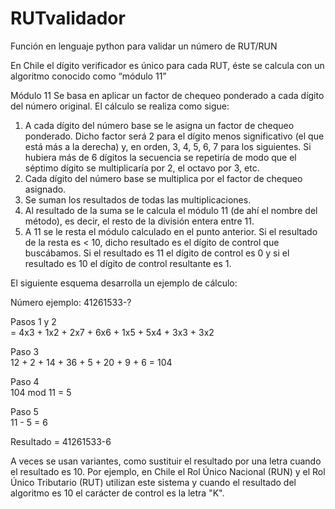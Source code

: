 # RUTvalidador
Función en lenguaje python para validar un número de RUT/RUN

En Chile el dígito verificador es único para cada RUT, éste se calcula con un algoritmo conocido como “módulo 11”

Módulo 11 
Se basa en aplicar un factor de chequeo ponderado a cada dígito del número original. El cálculo se realiza como sigue:

1. A cada dígito del número base se le asigna un factor de chequeo ponderado. Dicho factor será 2 para el dígito menos significativo (el que está más a la derecha) y, en orden, 3, 4, 5, 6, 7 para los siguientes. Si hubiera más de 6 dígitos la secuencia se repetiría de modo que el séptimo dígito se multiplicaría por 2, el octavo por 3, etc.
2. Cada dígito del número base se multiplica por el factor de chequeo asignado.
3. Se suman los resultados de todas las multiplicaciones.
4. Al resultado de la suma se le calcula el módulo 11 (de ahí el nombre del método), es decir, el resto de la división entera entre 11.
5. A 11 se le resta el módulo calculado en el punto anterior. Si el resultado de la resta es < 10, dicho resultado es el dígito de control que buscábamos. Si el resultado es 11 el dígito de control es 0 y si el resultado es 10 el dígito de control resultante es 1.

El siguiente esquema desarrolla un ejemplo de cálculo:

Número ejemplo: 41261533-?

Pasos 1 y 2  
 = 4x3 + 1x2 + 2x7 + 6x6 + 1x5 + 5x4 + 3x3 + 3x2   

Paso 3   
12 + 2 + 14 + 36 + 5 + 20 + 9 + 6 = 104

Paso 4   
104 mod 11 = 5 

Paso 5   
11 - 5 = 6

Resultado = 41261533-6

A veces se usan variantes, como sustituir el resultado por una letra cuando el resultado es 10. Por ejemplo, en Chile el Rol Único Nacional (RUN) y el Rol Único Tributario (RUT) utilizan este sistema y cuando el resultado del algoritmo es 10 el carácter de control es la letra "K".

